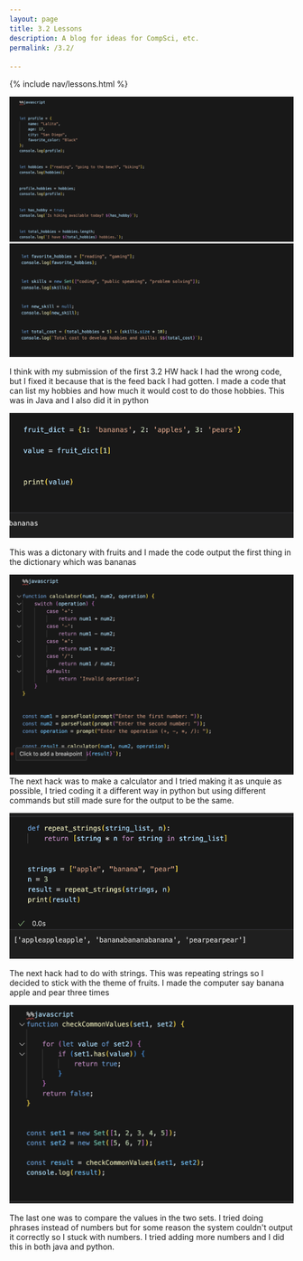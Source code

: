 ```yaml
---
layout: page
title: 3.2 Lessons
description: A blog for ideas for CompSci, etc.
permalink: /3.2/

---
```


{% include nav/lessons.html %}

![alt text](image-20.png)
![alt text](image-21.png)

I think with my submission of the first 3.2 HW hack I had the wrong code, but I fixed it because that is the feed back I had gotten. I made a code that can list my hobbies and how much it would cost to do those hobbies. This was in Java and I also did it in python 

![alt text](image-22.png)

 This was a dictonary with fruits and I made the code output the first thing in the dictionary which was bananas 

![alt text](image-23.png)
The next hack was to make a calculator and I tried making it as unquie as possible, I tried coding it a different way in python but using different commands but still made sure for the output to be the same. 

![alt text](image-24.png)

 The next hack had to do with strings. This was repeating strings so I decided to stick with the theme of fruits. I made the computer say banana apple and pear three times 

![alt text](image-25.png)

The last one was to compare the values in the two sets. I tried doing phrases instead of numbers but for some reason the system couldn't output it correctly so I stuck with numbers. I tried adding more numbers and I did this in both java and python. 




